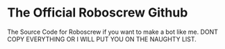 # The Official Roboscrew Github
The Source Code for Roboscrew if you want to make a bot like me. DONT COPY EVERYTHING OR I WILL PUT YOU ON THE NAUGHTY LIST. 
